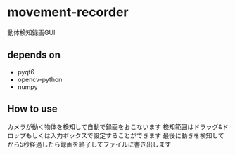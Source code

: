 # movement-recorder
動体検知録画GUI

## depends on
* pyqt6
* opencv-python
* numpy

## How to use
カメラが動く物体を検知して自動で録画をおこないます
検知範囲はドラッグ&ドロップもしくは入力ボックスで設定することができます
最後に動きを検知してから5秒経過したら録画を終了してファイルに書き出します